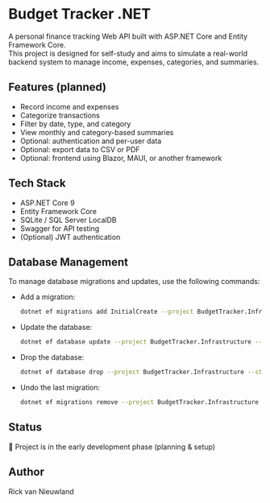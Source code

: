 # Budget Tracker .NET

A personal finance tracking Web API built with ASP.NET Core and Entity Framework Core.  
This project is designed for self-study and aims to simulate a real-world backend system to manage income, expenses, categories, and summaries.

## Features (planned)
- Record income and expenses
- Categorize transactions
- Filter by date, type, and category
- View monthly and category-based summaries
- Optional: authentication and per-user data
- Optional: export data to CSV or PDF
- Optional: frontend using Blazor, MAUI, or another framework

## Tech Stack
- ASP.NET Core 9
- Entity Framework Core
- SQLite / SQL Server LocalDB
- Swagger for API testing
- (Optional) JWT authentication

## Database Management

To manage database migrations and updates, use the following commands:

- Add a migration:
  ```sh
  dotnet ef migrations add InitialCreate --project BudgetTracker.Infrastructure --startup-project BudgetTracker.API
  ```
- Update the database:
  ```sh
  dotnet ef database update --project BudgetTracker.Infrastructure --startup-project BudgetTracker.API
  ```
- Drop the database:
  ```sh
  dotnet ef database drop --project BudgetTracker.Infrastructure --startup-project BudgetTracker.API
  ```
- Undo the last migration:
  ```sh
  dotnet ef migrations remove --project BudgetTracker.Infrastructure --startup-project BudgetTracker.API
  ```

## Status
🚧 Project is in the early development phase (planning & setup)

## Author
Rick van Nieuwland
